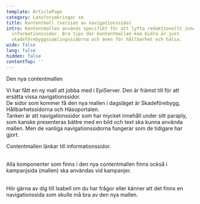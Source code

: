 ```yaml
---
template: ArticlePage
category: Lansforsakringar se
title: Kontentmall (version av navigationssida)
intro: Kontentmallen används specifikt för att lyfta redaktionellt innehåll som
  informationssidor. Bra tips där kontentmallen kan bidra är just
  skadeförebyggssamlingssidorna och även för hållbarhet och hälsa.
wide: false
lang: false
hidden: false
contentTop: ''
---
```


Den nya contentmallen

Vi har fått en ny mall att jobba med i EpiServer. Den är främst till för att ersätta vissa navigationssidor.\
De sidor som kommer få den nya mallen i dagsläget är Skadeförebygg, Hållbarhetssidorna och Häsoportalen.\
Tanken är att navigationssidor som har mycket innehåll under sitt paraply, som kanske presenteras bättre med en bild och text ska kunna använda mallen. Men de vanliga navigationssidorna fungerar som de tidigare har gjort.

Contentmallen länkar till informationssidor.

\
Alla komponenter som finns i den nya contentmallen finns också i kampanjsida (mallen) ska användas vid kampanjer.

\
Hör gärna av dig till Isabell om du har frågor eller känner att det finns en navigationssida som skulle må bra av den nya mallen.
